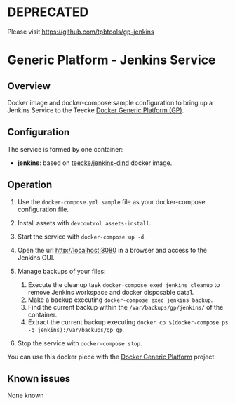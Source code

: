 # DEPRECATED

Please visit https://github.com/tpbtools/gp-jenkins

# Generic Platform - Jenkins Service

## Overview

Docker image and docker-compose sample configuration to bring up a Jenkins Service to the Teecke [Docker Generic Platform (GP)](https://github.com/ayudadigital/docker-generic-platform).

## Configuration

The service is formed by one container:

- **jenkins**: based on [teecke/jenkins-dind](https://hub.docker.com/r/teecke/jenkins-dind) docker image.

## Operation

1. Use the `docker-compose.yml.sample` file as your docker-compose configuration file.

2. Install assets with `devcontrol assets-install`.

3. Start the service with `docker-compose up -d`.

4. Open the url <http://localhost:8080> in a browser and access to the Jenkins GUI.

5. Manage backups of your files:

   1. Execute the cleanup task `docker-compose exed jenkins cleanup` to remove Jenkins workspace and docker disposable data1.
   2. Make a backup executing `docker-compose exec jenkins backup`.
   3. Find the current backup within the `/var/backups/gp/jenkins/` of the container.
   4. Extract the current backup executing `docker cp $(docker-compose ps -q jenkins):/var/backups/gp gp`.

6. Stop the service with `docker-compose stop`.

You can use this docker piece with the [Docker Generic Platform](https://github.com/ayudadigital/docker-generic-platform) project.

## Known issues

None known
